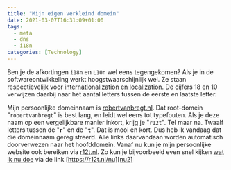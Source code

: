 ```yaml
---
title: "Mijn eigen verkleind domein"
date: 2021-03-07T16:31:09+01:00
tags:
  - meta
  - dns
  - i18n
categories: [Technology]
---
```

Ben je de afkortingen `i18n` en `L10n` wel eens tegengekomen? Als je in de softwareontwikkeling werkt hoogstwaarschijnlijk wel. Ze staan respectievelijk voor [internationalization en localization][wikipedia]. De cijfers 18 en 10 verwijzen daarbij naar het aantal letters tussen de eerste en laatste letter.

Mijn persoonlijke domeinnaam is [robertvanbregt.nl][lang]. Dat root-domein "`robertvanbregt`" is best lang, en leidt wel eens tot typefouten. Als je deze naam op een vergelijkbare manier inkort, krijg je "`r12t`". Tel maar na. Twaalf letters tussen de "**`r`**" en de "**`t`**". Dat is mooi en kort. Dus heb ik vandaag dat die domeinnaam geregistreerd. Alle links daarvandaan worden automatisch doorverwezen naar het hoofddomein. Vanaf nu kun je mijn persoonlijke website ook bereiken via [r12t.nl][kort]. Zo kun je bijvoorbeeld even snel kijken [wat ik nu doe][nu1] via de link [https://r12t.nl/nu][nu2]

[wikipedia]: https://en.wikipedia.org/wiki/Internationalization_and_localization
[lang]: https://robertvanbregt.nl/
[kort]: https://r12t.nl/
[nu1]: /nu
[nu2]: https://r12t.nl/nu
